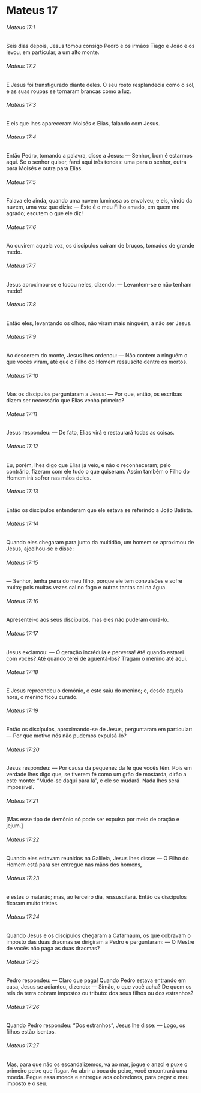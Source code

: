 # Mateus 17

###### Mateus 17:1

Seis dias depois, Jesus tomou consigo Pedro e os irmãos Tiago e João e os levou, em particular, a um alto monte.

###### Mateus 17:2

E Jesus foi transfigurado diante deles. O seu rosto resplandecia como o sol, e as suas roupas se tornaram brancas como a luz.

###### Mateus 17:3

E eis que lhes apareceram Moisés e Elias, falando com Jesus.

###### Mateus 17:4

Então Pedro, tomando a palavra, disse a Jesus: — Senhor, bom é estarmos aqui. Se o senhor quiser, farei aqui três tendas: uma para o senhor, outra para Moisés e outra para Elias.

###### Mateus 17:5

Falava ele ainda, quando uma nuvem luminosa os envolveu; e eis, vindo da nuvem, uma voz que dizia: — Este é o meu Filho amado, em quem me agrado; escutem o que ele diz!

###### Mateus 17:6

Ao ouvirem aquela voz, os discípulos caíram de bruços, tomados de grande medo.

###### Mateus 17:7

Jesus aproximou-se e tocou neles, dizendo: — Levantem-se e não tenham medo!

###### Mateus 17:8

Então eles, levantando os olhos, não viram mais ninguém, a não ser Jesus.

###### Mateus 17:9

Ao descerem do monte, Jesus lhes ordenou: — Não contem a ninguém o que vocês viram, até que o Filho do Homem ressuscite dentre os mortos.

###### Mateus 17:10

Mas os discípulos perguntaram a Jesus: — Por que, então, os escribas dizem ser necessário que Elias venha primeiro?

###### Mateus 17:11

Jesus respondeu: — De fato, Elias virá e restaurará todas as coisas.

###### Mateus 17:12

Eu, porém, lhes digo que Elias já veio, e não o reconheceram; pelo contrário, fizeram com ele tudo o que quiseram. Assim também o Filho do Homem irá sofrer nas mãos deles.

###### Mateus 17:13

Então os discípulos entenderam que ele estava se referindo a João Batista.

###### Mateus 17:14

Quando eles chegaram para junto da multidão, um homem se aproximou de Jesus, ajoelhou-se e disse:

###### Mateus 17:15

— Senhor, tenha pena do meu filho, porque ele tem convulsões e sofre muito; pois muitas vezes cai no fogo e outras tantas cai na água.

###### Mateus 17:16

Apresentei-o aos seus discípulos, mas eles não puderam curá-lo.

###### Mateus 17:17

Jesus exclamou: — Ó geração incrédula e perversa! Até quando estarei com vocês? Até quando terei de aguentá-los? Tragam o menino até aqui.

###### Mateus 17:18

E Jesus repreendeu o demônio, e este saiu do menino; e, desde aquela hora, o menino ficou curado.

###### Mateus 17:19

Então os discípulos, aproximando-se de Jesus, perguntaram em particular: — Por que motivo nós não pudemos expulsá-lo?

###### Mateus 17:20

Jesus respondeu: — Por causa da pequenez da fé que vocês têm. Pois em verdade lhes digo que, se tiverem fé como um grão de mostarda, dirão a este monte: “Mude-se daqui para lá”, e ele se mudará. Nada lhes será impossível.

###### Mateus 17:21

[Mas esse tipo de demônio só pode ser expulso por meio de oração e jejum.]

###### Mateus 17:22

Quando eles estavam reunidos na Galileia, Jesus lhes disse: — O Filho do Homem está para ser entregue nas mãos dos homens,

###### Mateus 17:23

e estes o matarão; mas, ao terceiro dia, ressuscitará. Então os discípulos ficaram muito tristes.

###### Mateus 17:24

Quando Jesus e os discípulos chegaram a Cafarnaum, os que cobravam o imposto das duas dracmas se dirigiram a Pedro e perguntaram: — O Mestre de vocês não paga as duas dracmas?

###### Mateus 17:25

Pedro respondeu: — Claro que paga! Quando Pedro estava entrando em casa, Jesus se adiantou, dizendo: — Simão, o que você acha? De quem os reis da terra cobram impostos ou tributo: dos seus filhos ou dos estranhos?

###### Mateus 17:26

Quando Pedro respondeu: “Dos estranhos”, Jesus lhe disse: — Logo, os filhos estão isentos.

###### Mateus 17:27

Mas, para que não os escandalizemos, vá ao mar, jogue o anzol e puxe o primeiro peixe que fisgar. Ao abrir a boca do peixe, você encontrará uma moeda. Pegue essa moeda e entregue aos cobradores, para pagar o meu imposto e o seu.

